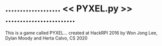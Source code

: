# ................... << PYXEL.py >> ........................
This is a game called PYXEL...
created at HackRPI 2016 by Won Jong Lee, Dylan Moody and Herta Calvo, CS 2020
